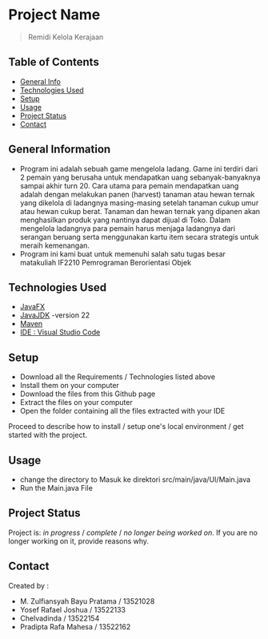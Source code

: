 

# Project Name
> Remidi Kelola Kerajaan

## Table of Contents
* [General Info](#general-information)
* [Technologies Used](#technologies-used)
* [Setup](#setup)
* [Usage](#usage)
* [Project Status](#project-status)
* [Contact](#contact)
<!-- * [License](#license) -->


## General Information
- Program ini adalah sebuah game mengelola ladang. Game ini terdiri dari 2 pemain yang berusaha untuk mendapatkan uang sebanyak-banyaknya sampai akhir turn 20. Cara utama para pemain mendapatkan uang adalah dengan melakukan panen (harvest) tanaman atau hewan ternak yang dikelola di ladangnya masing-masing setelah tanaman cukup umur atau hewan cukup berat. Tanaman dan hewan ternak yang dipanen akan menghasilkan produk yang nantinya dapat dijual di Toko. Dalam mengelola ladangnya para pemain harus menjaga ladangnya dari serangan beruang serta menggunakan kartu item secara strategis untuk meraih kemenangan. 
- Program ini kami buat untuk memenuhi salah satu tugas besar matakuliah IF2210 Pemrograman Berorientasi Objek

<!-- You don't have to answer all the questions - just the ones relevant to your project. -->


## Technologies Used
- [JavaFX](https://gluonhq.com/products/javafx/)
- [JavaJDK](https://jdk.java.net/22/) -version 22
- [Maven](https://maven.apache.org/download.cgi)
- [IDE : Visual Studio Code](https://code.visualstudio.com/download)



## Setup
- Download all the Requirements / Technologies listed above
- Install them on your computer
- Download the files from this Github page
- Extract the files on your computer
- Open the folder containing all the files extracted with your IDE

Proceed to describe how to install / setup one's local environment / get started with the project.


## Usage
- change the directory to Masuk ke direktori src/main/java/UI/Main.java
- Run the Main.java File


## Project Status
Project is: _in progress_ / _complete_ / _no longer being worked on_. If you are no longer working on it, provide reasons why.




## Contact
Created by :
- M. Zulfiansyah Bayu Pratama / 13521028
- Yosef Rafael Joshua / 13522133 
- Chelvadinda / 13522154 
- Pradipta Rafa Mahesa / 13522162


<!-- Optional -->
<!-- ## License -->
<!-- This project is open source and available under the [... License](). -->

<!-- You don't have to include all sections - just the one's relevant to your project -->
